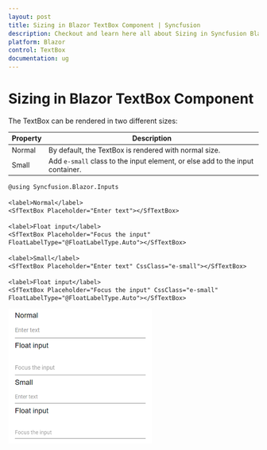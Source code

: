 ```yaml
---
layout: post
title: Sizing in Blazor TextBox Component | Syncfusion
description: Checkout and learn here all about Sizing in Syncfusion Blazor TextBox component and much more details.
platform: Blazor
control: TextBox
documentation: ug
---
```


# Sizing in Blazor TextBox Component

The TextBox can be rendered in two different sizes:

Property   | Description
------------ | -------------
  Normal     | By default, the TextBox is rendered with normal size.
  Small      | Add `e-small` class to the input element, or else add to the input container.

```cshtml
@using Syncfusion.Blazor.Inputs

<label>Normal</label>
<SfTextBox Placeholder="Enter text"></SfTextBox>

<label>Float input</label>
<SfTextBox Placeholder="Focus the input" FloatLabelType="@FloatLabelType.Auto"></SfTextBox>

<label>Small</label>
<SfTextBox Placeholder="Enter text" CssClass="e-small"></SfTextBox>

<label>Float input</label>
<SfTextBox Placeholder="Focus the input" CssClass="e-small" FloatLabelType="@FloatLabelType.Auto"></SfTextBox>
```

![Changin Blazor TextBox Size](./images/blazor-textbox-change-size.png)